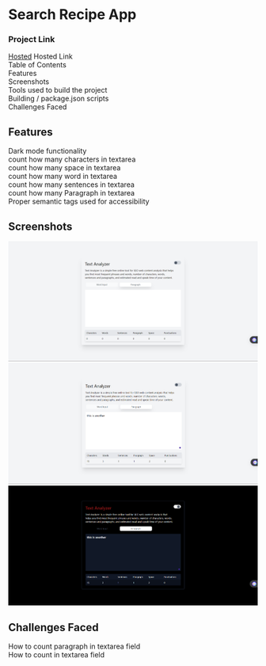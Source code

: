 # Search Recipe App

### Project Link

[Hosted](https://apiwiz.netlify.app/)
Hosted Link <br>
Table of Contents <br>
Features<br>
Screenshots<br>
Tools used to build the project<br>
Building / package.json scripts<br>
Challenges Faced

## Features

Dark mode functionality<br>
count how many characters in textarea<br>
count how many space in textarea<br>
count how many word in textarea<br>
count how many sentences in textarea<br>
count how many Paragraph in textarea<br>
Proper semantic tags used for accessibility

## Screenshots

![Alt text](./src//assets/Screenshot%202024-04-21%20194039.png)
![Alt text](./src//assets/Screenshot%202024-04-21%20194054.png)
![Alt text](./src//assets/Screenshot%202024-04-21%20194136.png)

## Challenges Faced

How to count paragraph in textarea field<br>
How to count in textarea field<br>
